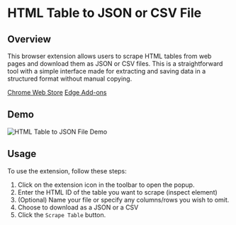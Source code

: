 # HTML Table to JSON or CSV File

## Overview
This browser extension allows users to scrape HTML tables from web pages and download them as JSON or CSV files. This is a straightforward tool with a simple interface made for extracting and saving data in a structured format without manual copying.

[Chrome Web Store](https://chrome.google.com/webstore/detail/your-extension-id)
[Edge Add-ons](https://chrome.google.com/webstore/detail/your-extension-id)

## Demo
![HTML Table to JSON File Demo](path_to_your_demo_gif.gif)

## Usage
To use the extension, follow these steps:
1. Click on the extension icon in the toolbar to open the popup.
2. Enter the HTML ID of the table you want to scrape (inspect element)
3. (Optional) Name your file or specify any columns/rows you wish to omit.
4. Choose to download as a JSON or a CSV
5. Click the `Scrape Table` button.


